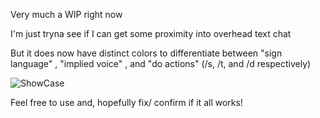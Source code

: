 Very much a WIP right now

I'm just tryna see if I can get some proximity into overhead text chat 

But it does now have distinct colors to differentiate between "sign language" , "implied voice" , and "do actions" (/s, /t, and /d respectively)

![ShowCase](https://cdn.discordapp.com/attachments/1122818343641038929/1282771840804065324/218_20240909113332_1.png?ex=66e091df&is=66df405f&hm=334f2ef678730da80afaf6e7baccac1c2f8470c840336b1aefbd5f29d98e2cc9&)

Feel free to use and, hopefully fix/ confirm if it all works!
